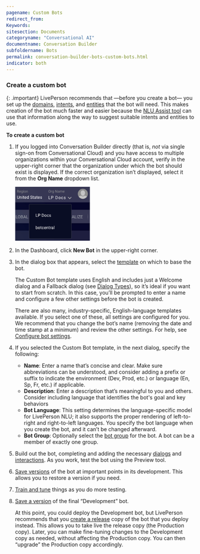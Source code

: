 ```yaml
---
pagename: Custom Bots
redirect_from:
Keywords:
sitesection: Documents
categoryname: "Conversational AI"
documentname: Conversation Builder
subfoldername: Bots
permalink: conversation-builder-bots-custom-bots.html
indicator: both
---
```


### Create a custom bot

{: .important}
LivePerson recommends that —before you create a bot— you set up the [domains](intent-builder-domains.html), [intents](intent-builder-intents.html), and [entities](intent-builder-entities.html) that the bot will need. This makes creation of the bot much faster and easier because the [NLU Assist tool](conversation-builder-nlu-assist.html) can use that information along the way to suggest suitable intents and entities to use.


**To create a custom bot**
1. If you logged into Conversation Builder directly (that is, _not_ via single sign-on from Conversational Cloud) and you have access to multiple organizations within your Conversational Cloud account, verify in the upper-right corner that the organization under which the bot should exist is displayed. If the correct organization isn’t displayed, select it from the **Org Name** dropdown list.

    <img class="fancyimage" style="width:200px" src="img/ConvoBuilder/org_selection.png">

2. In the Dashboard, click **New Bot** in the upper-right corner.
3. In the dialog box that appears, select the [template](conversation-builder-templates-overview.html) on which to base the bot.
    
    The Custom Bot template uses English and includes just a Welcome dialog and a Fallback dialog (see [Dialog Types](conversation-builder-dialogs-dialog-basics.html#dialog-types)), so it’s ideal if you want to start from scratch. In this case, you’ll be prompted to enter a name and configure a few other settings before the bot is created. 

    There are also many, industry-specific, English-language templates available. If you select one of these, all settings are configured for you. We recommend that you change the bot’s name (removing the date and time stamp at a minimum) and review the other settings. For help, see [Configure bot settings](conversation-builder-bots-bot-basics.html#configure-bot-settings).

4. If you selected the Custom Bot template, in the next dialog, specify the following:

    * **Name**: Enter a name that’s concise and clear. Make sure abbreviations can be understood, and consider adding a prefix or suffix to indicate the environment (Dev, Prod, etc.) or language (En, Sp, Fr, etc.) if applicable.
    * **Description**: Enter a description that’s meaningful to you and others. Consider including language that identifies the bot's goal and key behaviors
    * **Bot Language**: This setting determines the language-specific model for LivePerson NLU; it also supports the proper rendering of left-to-right and right-to-left languages. You specify the bot language when you create the bot, and it can’t be changed afterward.
    * **Bot Group**: Optionally select the [bot group](conversation-builder-bots-bot-groups.html) for the bot. A bot can be a member of exactly one group.

5. Build out the bot, completing and adding the necessary [dialogs](conversation-builder-dialogs-dialog-basics.html) and [interactions](conversation-builder-interactions-interaction-basics.html). As you work, test the bot using the Preview tool.
6. [Save versions](conversation-builder-versions-releases.html#save-a-version) of the bot at important points in its development. This allows you to restore a version if you need.
7. [Train and tune](conversation-builder-best-practices-train-tune-nlu.html) things as you do more testing.
8. [Save a version](conversation-builder-versions-releases.html#save-a-version) of the final “Development” bot.

    At this point, you could deploy the Development bot, but LivePerson recommends that you [create a release](conversation-builder-versions-releases.html#create-a-release) copy of the bot that you deploy instead. This allows you to take live the release copy (the Production copy). Later, you can make fine-tuning changes to the Development copy as needed, without affecting the Production copy. You can then “upgrade” the Production copy accordingly.
